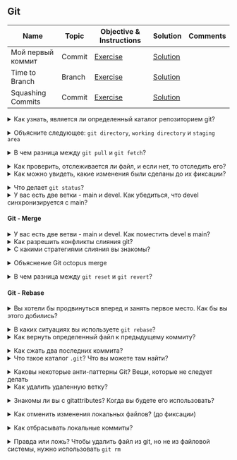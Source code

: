 ## Git

|Name|Topic|Objective & Instructions|Solution|Comments|
|--------|--------|------|----|----|
| Мой первый коммит | Commit | [Exercise](exercises/git/commit_01.md) | [Solution](exercises/git/solutions/commit_01_solution.md) | | |
| Time to Branch | Branch | [Exercise](exercises/git/branch_01.md) | [Solution](exercises/git/solutions/branch_01_solution.md) | | |
| Squashing Commits | Commit | [Exercise](exercises/git/squashing_commits.md) | [Solution](exercises/git/solutions/squashing_commits.md) | | |

<details>
<summary>Как узнать, является ли определенный каталог репозиторием git? </summary><br><b>

Вы можете проверить, существует ли каталог ".git".
</b></details>

<details>
<summary>Объясните следующее: <code>git directory</code>, <code>working directory</code> и <code>staging area</code></summary><br><b>

Этот ответ взят с сайта [git-scm.com](https://git-scm.com/book/en/v1/Getting-Started-Git-Basics#_the_three_states)

"Каталог Git" - это место, где Git хранит метаданные и базу данных объектов для вашего проекта. Это самая важная часть Git'а, и именно она копируется при клонировании репозитория с другого компьютера.

Рабочий каталог представляет собой один чек-аут одной версии проекта. Эти файлы извлекаются из сжатой базы данных в каталоге Git и помещаются на диск для использования или изменения.

Область постановки - это простой файл, обычно содержащийся в вашей директории Git, в котором хранится информация о том, что войдет в ваш следующий коммит. Иногда его называют индексом, но в последнее время становится стандартным называть его областью постановки".
</b></details>

<details>
<summary>В чем разница между <code>git pull</code> и <code>git fetch</code>? </summary><br><b>

Вкратце, git pull = git fetch + git merge

Когда вы запускаете git pull, он получает все изменения с удаленного или центрального сервера.
репозитория и прикрепляет его к соответствующей ветке в вашем локальном репозитории.

git fetch получает все изменения из удаленного хранилища, сохраняет изменения в
отдельную ветвь в вашем локальном репозитории
</b></details>

<details>
<summary>Как проверить, отслеживается ли файл, и если нет, то отследить его?</summary><br><b>

Существуют различные способы проверки того, отслеживается ли файл или нет:

  - `git ls-file <file>` -> код выхода 0 означает, что он отслежен
  - `git blame <file>`
  ...
</b></details>

<details>
<summary>Как можно увидеть, какие изменения были сделаны до их фиксации?</summary><br><b>

`git diff``.
</b></details>

<details>
<summary>Что делает <code>git status</code>? </summary><br><b>
</b></details>

<details>
<summary>У вас есть две ветки - main и devel. Как убедиться, что devel синхронизируется с main? </summary><br><b>

```
git checkout main
git pull
git checkout devel
git merge main
```
</b></details>

#### Git - Merge

<details>
<summary>У вас есть две ветви - main и devel. Как поместить devel в main? </summary><br><b>
```
git checkout main
git merge devel
git push origin main
```
</b></details>

<details>
<summary>Как разрешить конфликты слияния git? </summary><br><b>

< p>
Сначала вы открываете файлы, которые находятся в конфликте, и определяете, в чем заключается конфликт.
Далее, исходя из того, что принято в вашей компании или команде, вы либо обсуждаете с вашим
коллеги по конфликтам или разрешить их самостоятельно
После разрешения конфликтов вы добавляете файлы с помощью `git add <имя_файла>`.
Наконец, вы запускаете `git rebase --continue`.
</p>
</b></details>

<details>
<summary>С какими стратегиями слияния вы знакомы? </summary><br><b>

Упоминания двух или трех должно быть достаточно, и, вероятно, будет полезно упомянуть, что "рекурсивный" - это тот, который используется по умолчанию.

рекурсивный
решить
наш
их

Эта страница объясняет это лучше всего: https://git-scm.com/docs/merge-strategies
</b></details>

<details>
<summary>Объяснение Git octopus merge</summary><br><b>

Наверное, хорошо бы упомянуть, что это:

  * Это хорошо для случаев слияния более чем одной ветки (а также по умолчанию для таких случаев)
  * В основном он предназначен для объединения ветвей тем вместе

Это отличная статья о слиянии осьминогов: http://www.freblogg.com/2016/12/git-octopus-merge.html.
</b></details>

<details>
<summary>В чем разница между <code>git reset</code> и <code>git revert</code>? </summary><br><b>

< p>

`git revert` создает новый коммит, который отменяет изменения последнего коммита.

`git reset` зависит от использования, может изменить индекс или изменить коммит, который возглавляет ветвь.
в настоящее время указывает на.
</p>
</b></details>

#### Git - Rebase

<details>
<summary>Вы хотели бы продвинуться вперед и занять первое место. Как бы вы этого добились? </summary><br><b>

Использование команды `git rebase`
</b></details>

<details>
<summary>В каких ситуациях вы используете <code>git rebase</code>? </summary><br><b>
</b></details>

<details>
<summary>Как вернуть определенный файл к предыдущему коммиту?</summary><br><b>

```
git checkout HEAD~1 -- /path/of/the/file
```
</b></details>

<details>
<summary>Как сжать два последних коммита?</summary><br><b>
</b></details>

<details>
<summary>Что такое каталог <code>.git</code>? Что вы можете там найти? </summary><br><b>
  В папке   <code>.git</code> содержится вся информация, необходимая для работы вашего проекта в системе контроля версий, а также вся информация о коммитах, адресе удаленного репозитория и т. д. Все они присутствуют в этой папке. Она также содержит журнал, в котором хранится история коммитов, чтобы вы могли откатиться к истории.


Эта информация скопирована с [https://stackoverflow.com/questions/29217859/what-is-the-git-folder](https://stackoverflow.com/questions/29217859/what-is-the-git-folder)
</b></details>

<details>
<summary>Каковы некоторые анти-паттерны Git? Вещи, которые не следует делать</summary><br><b>

  * Не ждать слишком долго между коммитами
  * Не удалять каталог .git :)
</b></details>

<details>
<summary>Как удалить удаленную ветку?</summary><br><b>

Вы удаляете удаленную ветвь с помощью этого синтаксиса:

git push origin :[имя_ветви]
</b></details>

<details>
<summary>Знакомы ли вы с gitattributes? Когда вы будете его использовать? </summary><br><b>

gitattributes позволяет определять атрибуты для каждого имени пути или шаблона пути.< br>

Вы можете использовать его, например, для контроля конечных строк в файлах. В системах на базе Windows и Unix для новых строк используются разные символы (\r\n и \n соответственно). Поэтому, используя gitattributes, мы можем выровнять их для Windows и Unix с помощью `* text=auto` в .gitattributes для всех, кто работает с git. Таким образом, если вы используете Git-проект в Windows, вы получите \r\n, а если в Unix или Linux, то \n.
</b></details>

<details>
<summary>Как отменить изменения локальных файлов? (до фиксации)</summary><br><b>

`git checkout -- <имя_файла>`
</b></details>

<details>
<summary>Как отбрасывать локальные коммиты?</summary><br><b>

`git reset HEAD~1` для удаления последнего коммита
Если вы хотите также отменить изменения, вы `git reset --hard``.
</b></details>

<details>
<summary> Правда или ложь? Чтобы удалить файл из git, но не из файловой системы, нужно использовать <code>git rm </code></summary><br><b>

Ложь. Если вы хотите сохранить файл в вашей файловой системе, используйте `git reset <имя_файла>`.
</b></details>
